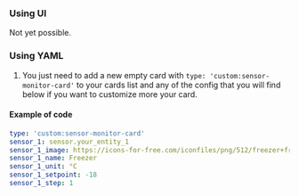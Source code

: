 
### Using UI

Not yet possible.

### Using YAML

1. You just need to add a new empty card with `type: 'custom:sensor-monitor-card'` to your cards list and any of the config that you will find below if you want to customize more your card.

#### Example of code

```yaml
type: 'custom:sensor-monitor-card'
sensor_1: sensor.your_entity_1
sensor_1_image: https://icons-for-free.com/iconfiles/png/512/freezer+fridge+kitchen+refrigerator+icon-1320183719511250085.png
sensor_1_name: Freezer
sensor_1_unit: °C
sensor_1_setpoint: -18
sensor_1_step: 1
```